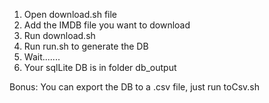 1) Open download.sh file
2) Add the IMDB file you want to download
3) Run download.sh
4) Run run.sh to generate the DB
5) Wait.......
6) Your sqlLite DB is in folder db_output

Bonus: You can export the DB to a .csv file, just run toCsv.sh